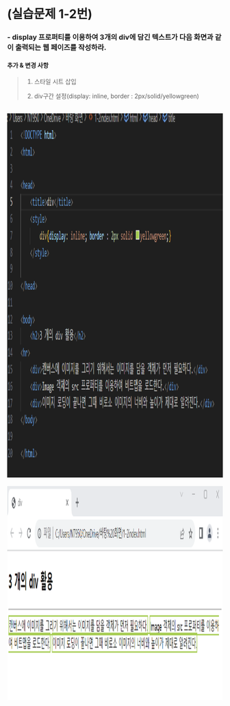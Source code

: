 # (실습문제 1-2번)

### - display 프로퍼티를 이용하여 3개의 div에 담긴 텍스트가 다음 화면과 같이 출력되는 웹 페이즈를 작성하라.


 #### 추가 & 변경 사항

>    1. 스타일 시트 삽입
>    >
>    2. div구간 설정(display: inline, border : 2px/solid/yellowgreen)

<br><img src="1.png" width="1000" height="850" title="px(픽셀) 크기 설정" alt="1번 이미지"></img><br/>
<br><img src="2.png" width="1000" height="500" title="px(픽셀) 크기 설정" alt="1번 이미지"></img><br/>

